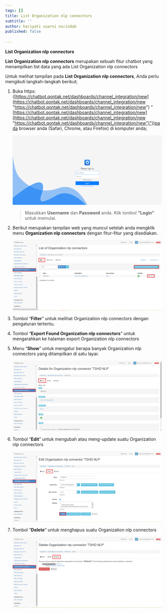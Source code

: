 ```yaml
---
tags: []
title: List Organization nlp connectors
subtitle: ''
author: hariyati suarni nurindah
published: false

---
```

**List Organization nlp connectors**

**List Organization nlp connectors** merupakan sebuah fitur chatbot yang menampilkan list data yang ada List Organization nlp connectors

Untuk melihat tampilan pada **List Organization nlp connectors**, Anda perlu mengikuti langkah-langkah berikut;

1. Buka https: ([https://chatbot.qontak.net/dashboards/channel_integration/new](https://chatbot.qontak.net/dashboards/channel_integration/new "https://chatbot.qontak.net/dashboards/channel_integration/new") "[https://chatbot.qontak.net/dashboards/channel_integration/new](https://chatbot.qontak.net/dashboards/channel_integration/new "https://chatbot.qontak.net/dashboards/channel_integration/new")"))pada browser anda (Safari, Chrome, atau Firefox) di komputer anda;

   ![](/uploads/channell.PNG)

   > Masukkan **Username** dan **Password** anda. Klik tombol **“Login”** untuk memulai.
2. Berikut merupakan tampilan web yang muncul setelah anda mengklik menu **Organization nlp connectors** dengan fitur-fitur yang disediakan.

   ![](/uploads/organization-nlp-update1.PNG)
3. Tombol “**Filter**” untuk melihat Organization nlp connectors dengan pengaturan tertentu.
4. Tombol “**Export Found Organization nlp connectors**” untuk mengarahkan ke halaman export Organization nlp connectors
5. Menu “**Show**” untuk mengatur berapa banyak Organization nlp connectors yang ditampilkan di satu layar.

   ![](/uploads/organization-nlp-update2.PNG)
6. Tombol “**Edit**” untuk mengubah atau meng-update suatu Organization nlp connectors

   ![](/uploads/organization-nlp-update3.PNG)
7. Tombol “**Delete**” untuk menghapus suatu Organization nlp connectors

   ![](/uploads/organization-nlp-update4.PNG)